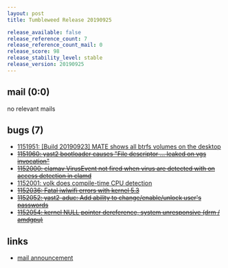 ```yaml
---
layout: post
title: Tumbleweed Release 20190925

release_available: false
release_reference_count: 7
release_reference_count_mail: 0
release_score: 98
release_stability_level: stable
release_version: 20190925
---
```


## mail (0:0)

no relevant mails

## bugs (7)

<!--more-->

- [1151951: \[Build 20190923\] MATE shows all btrfs volumes on the desktop](https://bugzilla.opensuse.org/show_bug.cgi?id=1151951)
- ~~[1151960: yast2 bootloader causes "File descriptor ... leaked on vgs invocation"](https://bugzilla.opensuse.org/show_bug.cgi?id=1151960)~~
- ~~[1152000: clamav VirusEvent not fired when virus are detected with on access detection in clamd](https://bugzilla.opensuse.org/show_bug.cgi?id=1152000)~~
- [1152001: volk does compile-time CPU detection](https://bugzilla.opensuse.org/show_bug.cgi?id=1152001)
- ~~[1152036: Fatal iwlwifi errors with kernel 5.3](https://bugzilla.opensuse.org/show_bug.cgi?id=1152036)~~
- ~~[1152052: yast2-aduc: Add ability to change/enable/unlock user's passwords](https://bugzilla.opensuse.org/show_bug.cgi?id=1152052)~~
- ~~[1152054: kernel NULL pointer dereference, system unresponsive (drm / amdgpu)](https://bugzilla.opensuse.org/show_bug.cgi?id=1152054)~~



## links

- [mail announcement](https://lists.opensuse.org/opensuse-factory/2019-09/msg00264.html)
